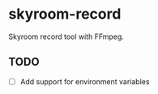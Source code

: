 # skyroom-record
Skyroom record tool with FFmpeg.
## TODO
 - [ ] Add support for environment variables
